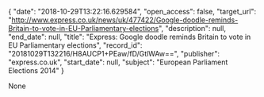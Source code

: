 {
  "date": "2018-10-29T13:22:16.629584", 
  "open_access": false, 
  "target_url": "http://www.express.co.uk/news/uk/477422/Google-doodle-reminds-Britain-to-vote-in-EU-Parliamentary-elections", 
  "description": null, 
  "end_date": null, 
  "title": "Express: Google doodle reminds Britain to vote in EU Parliamentary elections", 
  "record_id": "20181029T132216/H8AUCP1+PEaw/fD/GtlWAw==", 
  "publisher": "express.co.uk", 
  "start_date": null, 
  "subject": "European Parliament Elections 2014"
}

None